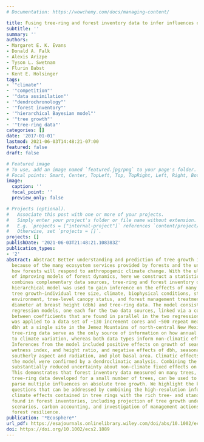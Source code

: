 ```yaml
---
# Documentation: https://wowchemy.com/docs/managing-content/

title: Fusing tree-ring and forest inventory data to infer influences on tree growth
subtitle: ''
summary: ''
authors:
- Margaret E. K. Evans
- Donald A. Falk
- Alexis Arizpe
- Tyson L. Swetnam
- Flurin Babst
- Kent E. Holsinger
tags:
- '"climate"'
- '"competition"'
- '"data assimilation"'
- '"dendrochronology"'
- '"forest inventory"'
- '"hierarchical Bayesian model"'
- '"tree growth"'
- '"tree-ring data"'
categories: []
date: '2017-01-01'
lastmod: 2021-06-03T14:48:21-07:00
featured: false
draft: false

# Featured image
# To use, add an image named `featured.jpg/png` to your page's folder.
# Focal points: Smart, Center, TopLeft, Top, TopRight, Left, Right, BottomLeft, Bottom, BottomRight.
image:
  caption: ''
  focal_point: ''
  preview_only: false

# Projects (optional).
#   Associate this post with one or more of your projects.
#   Simply enter your project's folder or file name without extension.
#   E.g. `projects = ["internal-project"]` references `content/project/deep-learning/index.md`.
#   Otherwise, set `projects = []`.
projects: []
publishDate: '2021-06-03T21:48:21.108383Z'
publication_types:
- '2'
abstract: Abstract Better understanding and prediction of tree growth is important
  because of the many ecosystem services provided by forests and the uncertainty surrounding
  how forests will respond to anthropogenic climate change. With the ultimate goal
  of improving models of forest dynamics, here we construct a statistical model that
  combines complementary data sources, tree-ring and forest inventory data. A Bayesian
  hierarchical model was used to gain inference on the effects of many factors on
  tree growth—individual tree size, climate, biophysical conditions, stand-level competitive
  environment, tree-level canopy status, and forest management treatments—using both
  diameter at breast height (dbh) and tree-ring data. The model consists of two multiple
  regression models, one each for the two data sources, linked via a constant of proportionality
  between coefficients that are found in parallel in the two regressions. This model
  was applied to a data set of ~130 increment cores and ~500 repeat measurements of
  dbh at a single site in the Jemez Mountains of north-central New Mexico, USA. The
  tree-ring data serve as the only source of information on how annual growth responds
  to climate variation, whereas both data types inform non-climatic effects on growth.
  Inferences from the model included positive effects on growth of seasonal precipitation,
  wetness index, and height ratio, and negative effects of dbh, seasonal temperature,
  southerly aspect and radiation, and plot basal area. Climatic effects inferred by
  the model were confirmed by a dendroclimatic analysis. Combining the two data sources
  substantially reduced uncertainty about non-climate fixed effects on radial increments.
  This demonstrates that forest inventory data measured on many trees, combined with
  tree-ring data developed for a small number of trees, can be used to quantify and
  parse multiple influences on absolute tree growth. We highlight the kinds of research
  questions that can be addressed by combining the high-resolution information on
  climate effects contained in tree rings with the rich tree- and stand-level information
  found in forest inventories, including projection of tree growth under future climate
  scenarios, carbon accounting, and investigation of management actions aimed at increasing
  forest resilience.
publication: '*Ecosphere*'
url_pdf: https://esajournals.onlinelibrary.wiley.com/doi/abs/10.1002/ecs2.1889
doi: https://doi.org/10.1002/ecs2.1889
---
```

